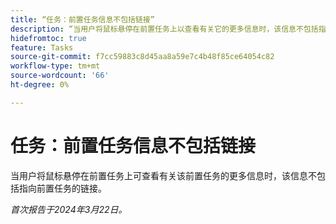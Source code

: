 ```yaml
---
title: “任务：前置任务信息不包括链接”
description: “当用户将鼠标悬停在前置任务上以查看有关它的更多信息时，该信息不包括指向前置任务的链接。”
hidefromtoc: true
feature: Tasks
source-git-commit: f7cc59883c8d45aa8a59e7c4b48f85ce64054c82
workflow-type: tm+mt
source-wordcount: '66'
ht-degree: 0%

---
```



# 任务：前置任务信息不包括链接

当用户将鼠标悬停在前置任务上可查看有关该前置任务的更多信息时，该信息不包括指向前置任务的链接。

_首次报告于2024年3月22日。_
